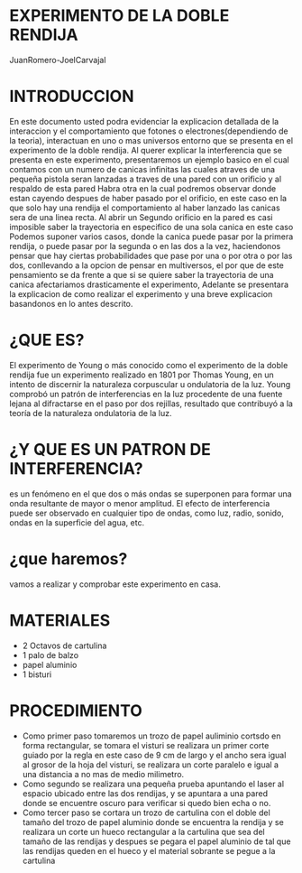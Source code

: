 # EXPERIMENTO DE LA DOBLE RENDIJA
JuanRomero-JoelCarvajal
# INTRODUCCION
En este documento usted podra evidenciar la explicacion detallada de la interaccion y el comportamiento que fotones o electrones(dependiendo de la teoria), interactuan en uno o mas universos entorno que se presenta en el experimento de la doble rendija. Al querer explicar la interferencia que se presenta en este experimento, presentaremos un ejemplo basico en el cual contamos con un numero de canicas infinitas las cuales atraves de una pequeña pistola seran lanzadas a traves de una pared con un orificio y al respaldo de esta pared Habra otra en la cual podremos observar donde estan cayendo despues de haber pasado por el orificio, en este caso en la que solo hay una rendija el comportamiento al haber lanzado las canicas sera de una linea recta. Al abrir un Segundo orificio en la pared es casi imposible saber la trayectoria en especifico de una sola canica en este caso Podemos suponer varios casos, donde la canica puede pasar por la primera rendija, o puede pasar por la segunda o en las dos a la vez, haciendonos pensar que hay ciertas probabilidades que pase por una o por otra o por las dos, conllevando a la opcion de pensar en multiversos, el por que de este pensamiento se da frente a que si se quiere saber la trayectoria de una canica afectariamos drasticamente el experimento, Adelante se presentara la explicacion de como realizar el experimento y una breve explicacion basandonos en lo antes descrito.
# ¿QUE ES?
El experimento de Young o más conocido como el experimento de la doble rendija fue un experimento realizado en 1801 por Thomas Young, en un intento de discernir la naturaleza corpuscular u ondulatoria de la luz. Young comprobó un patrón de interferencias en la luz procedente de una fuente lejana al difractarse en el paso por dos rejillas, resultado que contribuyó a la teoría de la naturaleza ondulatoria de la luz.
# ¿Y QUE ES UN PATRON DE INTERFERENCIA?
es un fenómeno en el que dos o más ondas se superponen para formar una onda resultante de mayor o menor amplitud. El efecto de interferencia puede ser observado en cualquier tipo de ondas, como luz, radio, sonido, ondas en la superficie del agua, etc.
# ¿que haremos?
vamos a realizar y comprobar este experimento en casa.
# MATERIALES
- 2 Octavos de cartulina
- 1 palo de balzo
- papel aluminio
- 1 bisturi
# PROCEDIMIENTO
- Como primer paso tomaremos un trozo de papel auliminio cortsdo en forma rectangular, se tomara el visturi se realizara un primer corte   guiado por la regla en este caso de 9 cm de largo y el ancho sera igual al grosor de la hoja del visturi, se realizara un corte   paralelo e igual a una distancia a no mas de medio milimetro.
- Como segundo se realizara una pequeña prueba apuntando el laser al espacio ubicado entre las dos rendijas, y se apuntara a una pared donde se encuentre oscuro para verificar si quedo bien echa o no.
- Como tercer paso se cortara un trozo de cartulina con el doble del tamaño del trozo de papel aluminio donde se encuentra la rendija y se realizara un corte un hueco rectangular a la cartulina que sea del tamaño de las rendijas y despues se pegara el papel aluminio de tal que las rendijas queden en el hueco y el material sobrante se pegue a la cartulina



